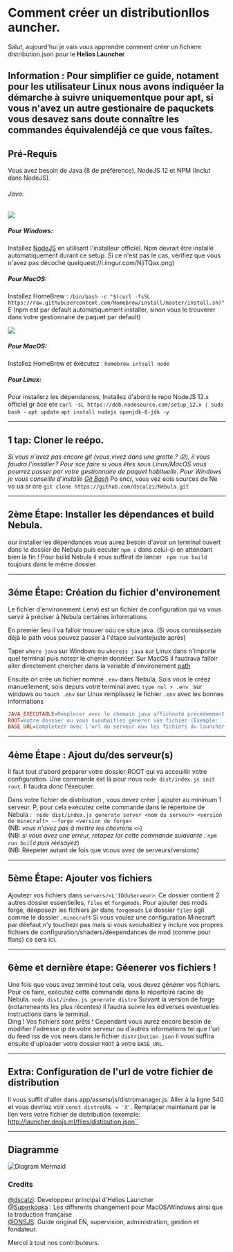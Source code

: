 # Comment créer un distributionIlos auncher.
Salut, aujourd'hui je vais vous apprendre comment créer un fichiere distribution.json pour le **Helios Launcher**

## Information : Pour simplifier ce guide, notament pour les utilisateur Linux nous avons indiquéer la démarche à suivre uniquementque pour apt, si vous n'avez un autre gestionaire de paquckets vous desavez sans doute connaître les commandes équivalendéjà ce que vous faîtes.

## Pré-Requis
Vous avez besoin de Java (8 de préférence), NodeJS 12 et NPM (Inclut dans NodeJS).
###### Java:
![](https://i.imgur.com/VQZoYWq.png)

##### Pour Windows:
Installez [NodeJS](nodejs.org) en utilisant l'installeur officiel. Npm devrait être installé automatiquement durant ce setup. Si ce n'est pas le cas, vérifiez que vous n'avez pas décoché quelquest://i.imgur.com/NjiTQax.png)


##### Pour MacOS:
Installez HomeBrew :
``/bin/bash -c "$(curl -fsSL https://raw.githubusercontent.com/Homebrew/install/master/install.sh)"``
E (npm est par default automatiquement installer, sinon vous le trouverer dans votre gestionnaire de paquet par default)

![](https://i.imgur.com/NjiTQax.png)


##### Pour MacOS:
Installez HomeBrew et éxécutez :
``homebrew intsall node``

##### Pour Linux:
Pour installerz les dépendances, Installez d'abord le repo NodeJS 12.x officiel gr âce  ete ``curl -sL https://deb.nodesource.com/setup_12.x | sudo bash -``
``apt update``
``apt install nodejs openjdk-8-jdk -y ``

---

## 1 tap: Cloner le reépo.
_Si vous n'avez pas encore git (vous vivez dans une grotte ? 😛), il vous faudra l'installer.? Pour sce faire si vous êtes sous Linux/MacOS vous pourrez passer par votre gestionnaire de paquet habituelle. Pour Windows je vous conseille d'installe [Git Bash](https://gitforwindows.org/)_
Po encr, vous vez eois sources de Ne vo ua sr ore ``git clone https://github.com/dscalzi/Nebula.git  ``

---

## 2ème Étape: Installer les dépendances et build Nebula.
our installer les dépendances vous aurez besoin d'avoir un terminal ouvert dans le dossier de Nebula puis eecuter ``npm i`` dans celui-çi en attendant bien la fin ! Pour build Nebula il vous suffirat de lancer `` npm run build`` toujours dans le même dossier.

---

## 3éme Étape: Création du fichier d'environement
Le fichier d'environement (.env) est un fichier de configuration qui va vous servir à préciser à Nebula certaines informations

En premier lieu il va falloir trouver oùu ce situe java. (Si vous connaissezais déjà le path vous pouvez passer à l'étape suivantejuste après)
 
Taper ``where java`` sur Windows ou ``whereis java`` sur Linux dans n'importe quel terminal puis notezr le chemin donnéer. Sur MacOS il faudrava falloir aller directement chercher dans la variable d'environement [path](https://alvinalexander.com/java/mac-os-x-java_home-location/)

Ensuite on crée un fichier nommé ``.env`` dans Nebula. Sois vous le créez manuellement, sois depuis votre terminal avec ``type nul > .env
`` sur windows ou ``touch .env`` sur Linux remplissez le fichier ``.env`` avec les bonnes informations
```ini
JAVA_EXECUTABLE=Remplecer avec le chemain java affichnoté précédemment (ou juste java si il y a uniquement le jdk sur votre machine.)
ROOT=Votre dossier ou vous svouhaitlez générer vos fichier (Exemple:  J:\Nebula\distribution)
BASE_URL=Completezr avec l'url du serveur oùu les fichiers du launcher seront héebergés  (exemple: https://files.dnsjs.ml/launcher/) 
```

---

## 4ème Étape : Ajout du/des serveur(s)

Il faut tout d'abord préparer votre dossier ROOT qui va acceuillir votre configuration. Une commande est là pour nous ``node dist/index.js init root``. Il faudra donc l'éxecuter.

Dans votre fichier de distribution , vous devez créer | ajouter au minimum 1 serveur. P, pour cela exécutez cette commande dans le répertoire de Nebula :
`` node dist/index.js generate server <nom du serveur> <version de minecraft> --forge <version de forge>`` \
(NB: *vous n'avez pas à mettre les chevrons ``<>``*) \
(NB: *si vous avez une erreur, retapez lar cette commande suiavante : ``npm run build`` puis réésayez*) \
(NB: Réepeter autant de fois que vcous avez de serveurs/versions)

---

## 5ème Étape:  Ajouter vos fichiers
Ajoutezr vos fichiers dans ``servers/<L'IDduServeur>``. Ce dossier contient 2 autres dossier essentielles, ``files`` et ``forgemods``. Pour ajouter des mods forge, déeposezr les fichiers jar dans ``forgemods`` Le dossier ``files`` agit comme le dossier ``.minecraft`` Si vous voulez une configuration Minecraft par déefaut n'y touchezr pas mais si vous svouhaitlez y inclure vos propres fichiers de configuration/shaders/déependances de mod (comme pour flans) ce sera ici.

---

## 6ème et dernière étape: Géenerer vos fichiers ! 

Une fois que vous avez terminé tout cela, vous devez générer vos fichiers. Pour ce faire, exécutez cette commande dans le répertoire racine de Nebula. ``node dist/index.js generate distro``
Suivant la version de forge (notammeants les plus récentes) il faudra suivre les édiverses eventuelles instructions dans le terminal. \
Ding ! Vos fichiers sont prêts ! Cependant vous aurez encore besoin de modifier l'adresse ip de votre serveur ou d'autres informations tel que l'url du feed rss de vos news dans le fichier ``distribution.json`` Il vous suffira ensuite d'uploader votre dossier ``ROOT`` à votre ``BASE_URL``.

---

## Extra: Configuration de l'url de votre fichier de distribution

Il vous suffit d'aller dans  app/assets/js/distromanager.js. Aller à la ligne 540 et vous devriez voir `const distroURL = 'X'`. Remplacer maintenant par le lien vers votre fichier de distribution (exemple: http://launcher.dnsjs.ml/files/distibution.json``


---

## Diagramme


![Diagram Mermaid](https://i.imgur.com/OmsIoe5.png)

### Credits

[@dscalzi](https://github.com/dscalzi/): Developpeur principal d'Helios Launcher \
[@Superkooka](https://github.com/SuperKooka/)
: Les differents changement pour MacOS/Windows ainsi que la traduction française \
[@DNSJS](https://github.com/DNSJS/): Guide original EN, supervision, administration, gestion et fondateur.

Mercoi à tout nos contributeurs.
<!--stackedit_data:
eyJoaXN0b3J5IjpbLTIxMzgwNzUxNzAsMjAxNjE2ODA1OV19
-->